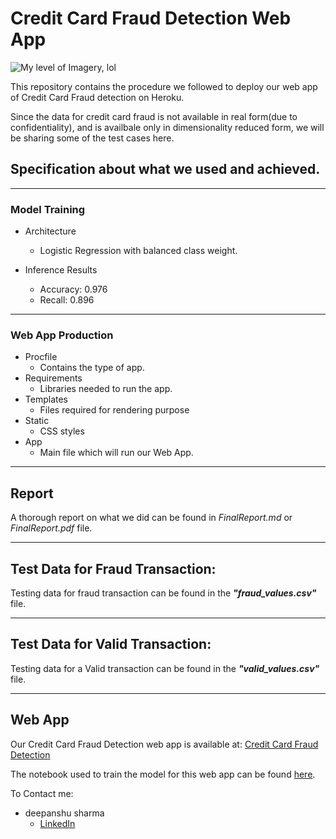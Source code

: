 # Credit Card Fraud Detection Web App
![My level of Imagery, lol](https://external-content.duckduckgo.com/iu/?u=https%3A%2F%2Fai-journey.com%2Fwp-content%2Fuploads%2F2019%2F06%2Ffraud-EMV-chip-credit-card.jpg&f=1&nofb=1)


This repository contains the procedure we followed to deploy our web app of Credit Card Fraud detection on Heroku.

Since the data for credit card fraud is not available in real form(due to confidentiality), and is availbale only in dimensionality reduced form, we will be sharing some of the test cases here.

## Specification about what we used and achieved.

***************

### Model Training

- Architecture
    - Logistic Regression with balanced class weight.

- Inference Results
    - Accuracy: 0.976
    - Recall: 0.896

***************

### Web App Production

- Procfile
    - Contains the type of app.
- Requirements
    - Libraries needed to run the app.
- Templates
    - Files required for rendering purpose
- Static
    - CSS styles
- App
    - Main file which will run our Web App.

***************

## Report

A thorough report on what we did can be found in *_FinalReport.md_* or *_FinalReport.pdf_* file.

****

## Test Data for Fraud Transaction:

Testing data for fraud transaction can be found in the ***"fraud_values.csv"*** file. 

***************

## Test Data for Valid Transaction:

Testing data for a Valid transaction can be found in the ***"valid_values.csv"*** file.

***************

## Web App

Our Credit Card Fraud Detection web app is available at: [Credit Card Fraud Detection](https://www.google.com/url?q=https://credit-card-fraud-detect-ion.herokuapp.com/&sa=D&source=hangouts&ust=1599890506172000&usg=AFQjCNFMw5kRvTCqhn-xm35d7hSq0sooYQ)

The notebook used to train the model for this web app can be found [here](https://www.kaggle.com/hungrywolf/different-methods).

To Contact me:
- deepanshu sharma
    - [LinkedIn](https://www.linkedin.com/in/deepanshu-sharma-/)
    
